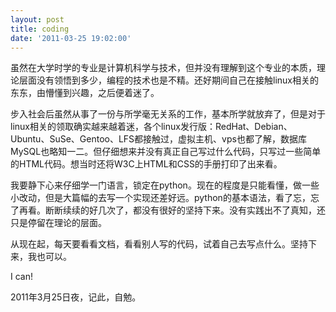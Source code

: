 ```yaml
---
layout: post
title: coding
date: '2011-03-25 19:02:00'
---
```


<p>虽然在大学时学的专业是计算机科学与技术，但并没有理解到这个专业的本质，理论层面没有领悟到多少，编程的技术也是不精。还好期间自己在接触linux相关的东东，由懵懂到兴趣，之后便着迷了。</p>

<p>步入社会后虽然从事了一份与所学毫无关系的工作，基本所学就放弃了，但是对于linux相关的领取确实越来越着迷，各个linux发行版：RedHat、Debian、Ubuntu、SuSe、Gentoo、LFS都接触过，虚拟主机、vps也都了解，数据库MySQL也略知一二。但仔细想来并没有真正自己写过什么代码，只写过一些简单的HTML代码。想当时还将W3C上HTML和CSS的手册打印了出来看。</p>

<p>我要静下心来仔细学一门语言，锁定在python。现在的程度是只能看懂，做一些小改动，但是大篇幅的去写一个实现还差好远。python的基本语法，看了忘，忘了再看。断断续续的好几次了，都没有很好的坚持下来。没有实践出不了真知，还只是停留在理论的层面。</p>

<p>从现在起，每天要看看文档，看看别人写的代码，试着自己去写点什么。坚持下来，我也可以。</p>

<p>I can!</p>

<p>2011年3月25日夜，记此，自勉。</p>